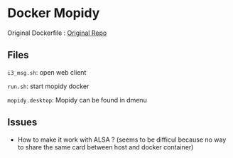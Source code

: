 
# Docker Mopidy

Original Dockerfile :
[Original Repo](https://github.com/wernight/docker-mopidy)

## Files

`i3_msg.sh`: open web client

`run.sh`: start mopidy docker

`mopidy.desktop`: Mopidy can be found in dmenu


## Issues

* How to make it work with ALSA ? (seems to be difficul because no way to share the same card between host and docker container)
